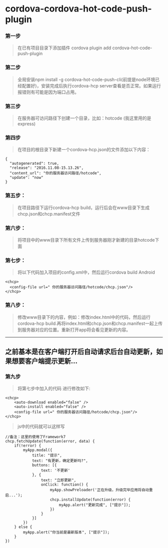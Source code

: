 # cordova-cordova-hot-code-push-plugin

### 第一步
>在已有项目目录下添加插件 cordova plugin add cordova-hot-code-push-plugin 
### 第二步
>全局安装npm install -g cordova-hot-code-push-cli(前提是node环境已经配置好)，安装完成后执行cordova-hcp server查看是否正常。如果运行报错则有可能是因为端口占用。
### 第三步
>在服务器可访问路径下创建一个目录，比如：hotcode (我这里用的是express)
### 第四步
>在项目的根目录下新建一个cordova-hcp.json的文件添加以下内容：
```
{
  "autogenerated": true,
  "release": "2016.11.08-15.13.26",
  "content_url": "你的服务器访问路径/hotcode",
  "update": "now"
}

```
### 第五步： 
>在项目路径下运行cordova-hcp build，运行后会在www目录下生成chcp.json和chcp.manifest文件
### 第六步： 
>将项目中的www目录下所有文件上传到服务器刚才新建的目录hotcode下面 
### 第七步： 
>将以下代码加入项目的config.xml中，然后运行cordova build Android
```
<chcp>
  <config-file url=" 你的服务器访问路径/hotcode/chcp.json"/>
</chcp>
```
### 第八步： 
>修改www目录下的内容，例如：修改index.html中的代码，然后运行cordova-hcp build.再将index.html和chcp.json和chcp.manifest一起上传到服务器对应的位置。重新打开app将会看见更新的内容。

---
## 之前基本是在客户端打开后自动请求后台自动更新，如果想要客户端提示更新...
### 第九步
>将第七步中加入的代码 进行修改如下:
```
<chcp>
    <auto-download enabled="false" />
    <auto-install enabled="false" />
    <config-file url=" 你的服务器访问路径/hotcode/chcp.json"/>
</chcp>

```
>js中的代码就可以这样写
```
//备注：这里的使用了Framework7
chcp.fetchUpdate(function(error, data) {
    if(!error) {
        myApp.modal({
            title: "提示",
            text: "有更新，确定更新吗?",
            buttons: [{
                text: '不更新'
            }, {
                text: "立即更新",
                onClick: function() {
                    myApp.showPreloader('正在升级，升级完毕应用将自动重启...');
                    chcp.installUpdate(function(error) {
                        myApp.alert("更新完成", ["提示"]);
                    })
                }
            }]
        })
    } else {
        myApp.alert("你当前是最新版本", ["提示"]);
    }
})
   ```

